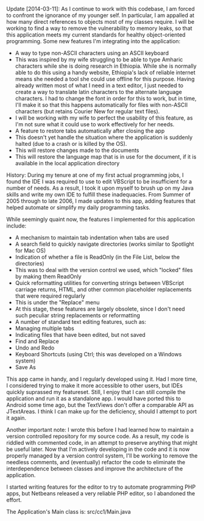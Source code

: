 Update [2014-03-11]:
As I continue to work with this codebase, I am forced to confront the ignorance of my younger self. In particular, I am appalled at how many direct references to objects most of my classes require. I will be working to find a way to remove the vulnerability to memory leaks, so that this application meets my current standards for healthy object-oriented programming.
Some new features I'm integrating into the application:
 - A way to type non-ASCII characters using an ASCII keyboard
  - This was inspired by my wife struggling to be able to type Amharic characters while she is doing research in Ethiopia. While she is normally able to do this using a handy website, Ethiopia's lack of reliable internet means she needed a tool she could use offline for this purpose. Having already written most of what I need in a text editor, I just needed to create a way to translate latin characters to the alternate language characters. I had to change the font in order for this to work, but in time, I'll make it so that this happens automatically for files with non-ASCII characters (but retains Courier New for regular text files).
  - I will be working with my wife to perfect the usability of this feature, as I'm not sure what it could use to work effectively for her needs.
 - A feature to restore tabs automatically after closing the app
  - This doesn't yet handle the situation where the application is suddenly halted (due to a crash or is killed by the OS).
  - This will restore changes made to the documents
  - This will restore the language map that is in use for the document, if it is available in the local application directory

History:
During my tenure at one of my first actual programming jobs, I found the IDE I was required to use to edit VBScript to be insufficient for a number of needs. As a result, I took it upon myself to brush up on my Java skills and write my own IDE to fulfill these inadequacies. From Summer of 2005 through to late 2006, I made updates to this app, adding features that helped automate or simplify my daily programming tasks.

While seemingly quaint now, the features I implemented for this application include:
 - A mechanism to maintain tab indentation when tabs are used
 - A search field to quickly navigate directories (works similar to Spotlight for Mac OS)
 - Indication of whether a file is ReadOnly (in the File List, below the directories)
  - This was to deal with the version control we used, which "locked" files by making them ReadOnly
 - Quick reformatting utilities for converting strings between VBScript carriage returns, HTML, and other common placeholder replacements that were required regularly
  - This is under the "Replace" menu
  - At this stage, these features are largely obsolete, since I don't need such peculiar string replacements or reformatting
 - A number of standard text editing features, such as:
  - Managing multiple tabs
  - Indicating files that have been edited, but not saved
  - Find and Replace
  - Undo and Redo
  - Keyboard Shortcuts (using Ctrl; this was developed on a Windows system)
  - Save As

This app came in handy, and I regularly developed using it. Had I more time, I considered trying to make it more accessible to other users, but IDEs quickly suprassed my featureset. Still, I enjoy that I can still compile the application and run it as a standalone app. I would have ported this to Android some time ago, but the TextViews don't offer a comparable API as JTextAreas. I think I can make up for the deficiency, should I attempt to port it again.

Another important note: I wrote this before I had learned how to maintain a version controlled repository for my source code. As a result, my code is riddled with commented code, in an attempt to preserve anything that might be useful later. Now that I'm actively developing in the code and it is now properly managed by a version control system, I'll be working to remove the needless comments, and (eventually) refactor the code to eliminate the interdependence between classes and improve the architecture of the application.

I started writing features for the editor to try to automate programming PHP apps, but Netbeans released a very reliable PHP editor, so I abandoned the effort.

The Application's Main class is:  src/cc1/Main.java